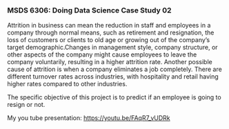 
### MSDS 6306: Doing Data Science Case Study 02
Attrition in business can mean the reduction in staff and employees in a company through normal means, such as retirement and resignation, the loss of customers or clients to old age or growing out of the company’s target demographic.Changes in management style, company structure, or other aspects of the company might cause employees to leave the company voluntarily, resulting in a higher attrition rate. Another possible cause of attrition is when a company eliminates a job completely. There are different turnover rates across industries, with hospitality and retail having higher rates compared to other industries.

The specific objective of this project is to predict if an employee is going to resign or not. 

My you tube presentation:
https://youtu.be/FAqR7_vUDRk



